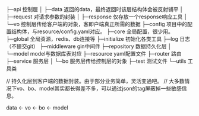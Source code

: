 ├─api                   控制层
│  ├─data               返回的data，最终返回时该层结构体会被反射铺平
│  ├─request            对请求参数的封装
│  ├─response           仅存放一个response响应工具
│  └─vo                 控制层传给客户端的对象，客即户端真正所需的数据
├─config                项目中的配置结构体，与resource/config.yaml对应。
├─core                  全局配置，很少用。
├─global                全局资源，redis、db连接等
├─initialize            初始化各类工具
├─log                   日志（不提交git）
├─middleware            gin中间件
├─repository            数据持久化层
│  └─model              model与数据库表对应
├─resource              yaml配置文件
├─router                路由
├─service               服务层
│  └─bo                 服务层传给控制层的对象
├─test                  测试文件
└─utils                 工具类

// 持久化层到客户端的数据封装。由于部分业务简单，灵活变通吧。
// 大多数情况下vo、bo、model其实都长得差不多，可以通过json的tag屏蔽掉一些敏感信息。

data <- vo <- bo <- model